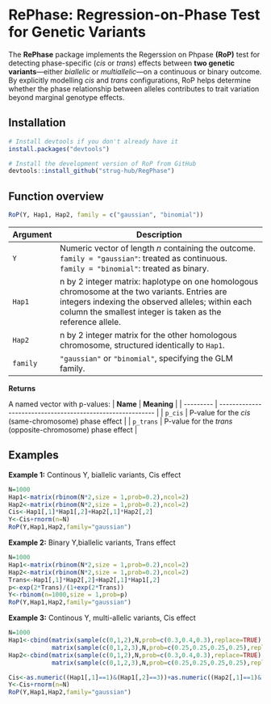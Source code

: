 # RePhase: Regression-on-Phase Test for Genetic Variants

The **RePhase** package implements the Regerssion on Phpase **(RoP)** test for detecting phase-specific (*cis* or *trans*) effects between **two genetic variants**—either *biallelic* or *multiallelic*—on a continuous or binary outcome. By explicitly modelling *cis* and *trans* configurations, RoP helps determine whether the phase relationship between alleles contributes to trait variation beyond marginal genotype effects.

## Installation

```r
# Install devtools if you don't already have it
install.packages("devtools")

# Install the development version of RoP from GitHub
devtools::install_github("strug-hub/RegPhase")
```

## Function overview
```r
RoP(Y, Hap1, Hap2, family = c("gaussian", "binomial"))
```
| Argument | Description                                                                                                                                              |
| -------- | -------------------------------------------------------------------------------------------------------------------------------------------------------- |
| `Y`      | Numeric vector of length *n* containing the outcome.<br> `family = "gaussian"`: treated as continuous.<br>`family = "binomial"`: treated as binary. |
| `Hap1`   | n by 2 integer matrix: haplotype on one homologous chromosome at the two variants.  Entries are integers indexing the observed alleles; within each column the smallest integer is taken as the reference allele.|
| `Hap2`   | n by 2 integer matrix for the other homologous chromosome, structured identically to `Hap1`.                                                            |
| `family` | `"gaussian"` or `"binomial"`, specifying the GLM family.                                                                                       |

**Returns**

A named vector with p-values:
| **Name**      | **Meaning**                                            |
| --------- | ---------------------------------------------------------- |
| `p_cis`   | P-value for the *cis* (same-chromosome) phase effect       |
| `p_trans` | P-value for the *trans* (opposite-chromosome) phase effect |

## Examples
**Example 1:** Continous Y, biallelic variants, Cis effect

```r
N=1000
Hap1<-matrix(rbinom(N*2,size = 1,prob=0.2),ncol=2)
Hap2<-matrix(rbinom(N*2,size = 1,prob=0.2),ncol=2)
Cis<-Hap1[,1]*Hap1[,2]+Hap2[,1]*Hap2[,2]
Y<-Cis+rnorm(n=N)
RoP(Y,Hap1,Hap2,family="gaussian")
```
**Example 2:** Binary Y,biallelic variants, Trans effect

```r
N=1000
Hap1<-matrix(rbinom(N*2,size = 1,prob=0.2),ncol=2)
Hap2<-matrix(rbinom(N*2,size = 1,prob=0.2),ncol=2)
Trans<-Hap1[,1]*Hap2[,2]+Hap2[,1]*Hap1[,2]
p<-exp(2*Trans)/(1+exp(2*Trans))
Y<-rbinom(n=1000,size = 1,prob=p)
RoP(Y,Hap1,Hap2,family="gaussian")
```
**Example 3:** Continous Y, multi-allelic variants, Cis effect

```r
N=1000
Hap1<-cbind(matrix(sample(c(0,1,2),N,prob=c(0.3,0.4,0.3),replace=TRUE),ncol=1),
            matrix(sample(c(0,1,2,3),N,prob=c(0.25,0.25,0.25,0.25),replace=TRUE),ncol=1))
Hap2<-cbind(matrix(sample(c(0,1,2),N,prob=c(0.3,0.4,0.3),replace=TRUE),ncol=1),
            matrix(sample(c(0,1,2,3),N,prob=c(0.25,0.25,0.25,0.25),replace=TRUE),ncol=1))

Cis<-as.numeric((Hap1[,1]==1)&(Hap1[,2]==3))+as.numeric((Hap2[,1]==1)&(Hap2[,2]==3))
Y<-Cis+rnorm(n=N)
RoP(Y,Hap1,Hap2,family="gaussian")
```
